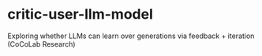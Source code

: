 # critic-user-llm-model
Exploring whether LLMs can learn over generations via feedback + iteration (CoCoLab Research)
